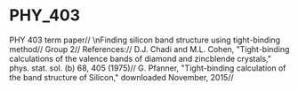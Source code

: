 # PHY_403

PHY 403 term paper//
\nFinding silicon band structure using tight-binding method//
Group 2//
References:// 
D.J. Chadi and M.L. Cohen, "Tight-binding calculations of the valence bands of diamond and zincblende crystals," phys. stat. sol. (b) 68, 405 (1975)//
G. Pfanner, "Tight-binding calculation of the band structure of Silicon," downloaded November, 2015//
